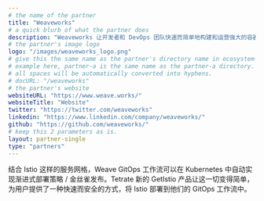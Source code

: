 ```yaml
---
# the name of the partner
title: "Weaveworks"
# a quick blurb of what the partner does
description: "Weaveworks 让开发者和 DevOps 团队快速而简单地构建和运营强大的容器化应用。"
# the partner's image logo
logo: "/images/weaveworks_logo.png"
# give this the same name as the partner's directory name in ecosystem-partners.
# example here, partner-a is the same name as the partner-a directory.
# all spaces will be automatically converted into hyphens.
# docURL: "/weaveworks"
# the partner's website
websiteURL: "https://www.weave.works/"
websiteTitle: "Website"
twitter: "https://twitter.com/weaveworks"
linkedin: "https://www.linkedin.com/company/weaveworks/"
github: "https://github.com/weaveworks/"
# keep this 2 parameters as is.
layout: partner-single
type: "partners"
---
```


结合 Istio 这样的服务网格，Weave GitOps 工作流可以在 Kubernetes 中自动实现渐进式部署策略 / 金丝雀发布。Tetrate 新的 GetIstio 产品让这一切变得简单，为用户提供了一种快速而安全的方式，将 Istio 部署到他们的 GitOps 工作流中。
